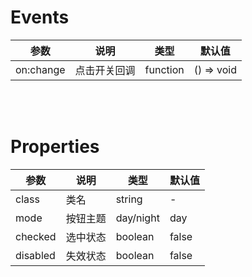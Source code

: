 # Events

| 参数 | 说明 | 类型 | 默认值 |
|------|------|------|------|
| on:change | 点击开关回调 | function | () => void |

<br>
<br>

# Properties

| 参数 | 说明 | 类型 | 默认值 |
|------|------|------|------|
| class | 类名 | string | - |
| mode | 按钮主题 | day/night | day |
| checked | 选中状态 | boolean | false |
| disabled | 失效状态 | boolean | false |
